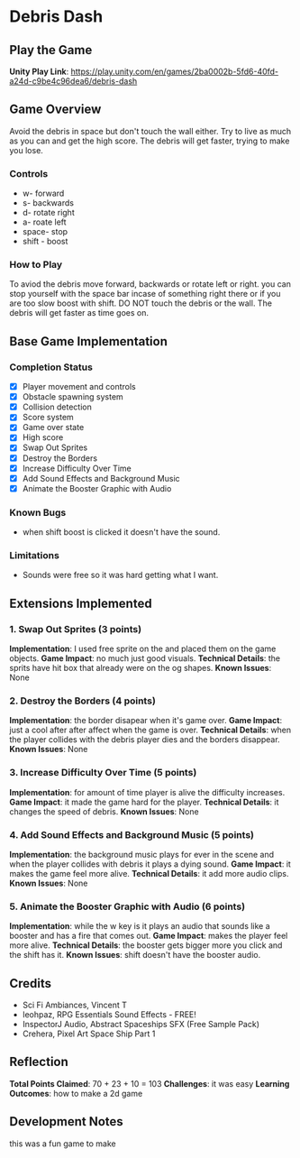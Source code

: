 # Debris Dash

## Play the Game
**Unity Play Link**: https://play.unity.com/en/games/2ba0002b-5fd6-40fd-a24d-c9be4c96dea6/debris-dash

## Game Overview
Avoid the debris in space but don't touch the wall either. Try to live as much as you can and get the high score. The debris will get faster, trying to make you lose.

### Controls
- w- forward
- s- backwards
- d- rotate right
- a- roate left
- space- stop
- shift - boost

### How to Play
To aviod the debris move forward, backwards or rotate left or right. you can stop yourself with the space bar incase of something right there or if you are too slow boost with shift.
DO NOT touch the debris or the wall. The debris will get faster as time goes on.

## Base Game Implementation

### Completion Status
- [x] Player movement and controls
- [x] Obstacle spawning system
- [x] Collision detection
- [x] Score system
- [x] Game over state
- [x] High score
- [x] Swap Out Sprites
- [x] Destroy the Borders
- [x] Increase Difficulty Over Time
- [x] Add Sound Effects and Background Music
- [x] Animate the Booster Graphic with Audio

### Known Bugs
- when shift boost is clicked it doesn't have the sound.

### Limitations
- Sounds were free so it was hard getting what I want.

## Extensions Implemented

### 1. Swap Out Sprites (3 points)
**Implementation**: I used free sprite on the and placed them on the game objects.
**Game Impact**: no much just good visuals.
**Technical Details**: the sprits have hit box that already were on the og shapes.
**Known Issues**: None 

### 2. Destroy the Borders (4 points)
**Implementation**: the border disapear when it's game over.
**Game Impact**: just a cool after after affect when the game is over.
**Technical Details**: when the player collides with the debris player dies and the borders disappear.
**Known Issues**: None

### 3.  Increase Difficulty Over Time (5 points)
**Implementation**: for amount of time player is alive the difficulty increases.
**Game Impact**: it made the game hard for the player.
**Technical Details**: it changes the speed of debris.
**Known Issues**: None

### 4. Add Sound Effects and Background Music (5 points)
**Implementation**: the background music plays for ever in the scene and when the player collides with debris it plays a dying sound.
**Game Impact**: it makes the game feel more alive.
**Technical Details**: it add more audio clips.
**Known Issues**: None

### 5. Animate the Booster Graphic with Audio (6 points)
**Implementation**: while the w key is it plays an audio that sounds like a booster and has a fire that comes out.
**Game Impact**: makes the player feel more alive.
**Technical Details**: the booster gets bigger more you click and the shift has it.
**Known Issues**: shift doesn't have the booster audio.


## Credits
- Sci Fi Ambiances, Vincent T
-  leohpaz, RPG Essentials Sound Effects - FREE!
-  InspectorJ Audio, Abstract Spaceships SFX (Free Sample Pack)
-  Crehera, Pixel Art Space Ship Part 1

## Reflection
**Total Points Claimed**: 70 + 23 + 10 = 103
**Challenges**: it was easy
**Learning Outcomes**: how to make a 2d game

## Development Notes
this was a fun game to make
